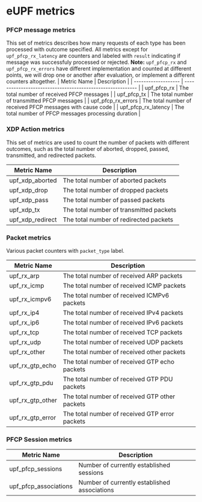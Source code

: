 # eUPF metrics

### PFCP message metrics
This set of metrics describes how many requests of each type has been processed with outcome specified.
All metrics except for `upf_pfcp_rx_latency` are counters and labeled with `result` indicating if message was successfuly processed or rejected.
**Note:** `upf_pfcp_rx` and `upf_pfcp_rx_errors` have different implementation and counted at different points, we will drop one or another after evaluation, or implement a different counters altogether.
| Metric Name         | Description                                                |
| ------------------- | ---------------------------------------------------------- |
| upf_pfcp_rx         | The total number of received PFCP messages                 |
| upf_pfcp_tx         | The total number of transmitted PFCP messages              |
| upf_pfcp_rx_errors  | The total number of received PFCP messages with cause code |
| upf_pfcp_rx_latency | The total number of PFCP messages processing duration      |

### XDP Action metrics
This set of metrics are used to count the number of packets with different outcomes, such as the total number of aborted, dropped, passed, transmitted, and redirected packets.

| Metric Name      | Description                             |
| ---------------- | --------------------------------------- |
| upf_xdp_aborted  | The total number of aborted packets     |
| upf_xdp_drop     | The total number of dropped packets     |
| upf_xdp_pass     | The total number of passed packets      |
| upf_xdp_tx       | The total number of transmitted packets |
| upf_xdp_redirect | The total number of redirected packets  |

### Packet metrics
Various packet counters with `packet_type` label.

| Metric Name        | Description                                |
|--------------------|--------------------------------------------|
| upf_rx_arp         | The total number of received ARP packets   |
| upf_rx_icmp        | The total number of received ICMP packets  |
| upf_rx_icmpv6      | The total number of received ICMPv6 packets|
| upf_rx_ip4         | The total number of received IPv4 packets  |
| upf_rx_ip6         | The total number of received IPv6 packets  |
| upf_rx_tcp         | The total number of received TCP packets   |
| upf_rx_udp         | The total number of received UDP packets   |
| upf_rx_other       | The total number of received other packets |
| upf_rx_gtp_echo    | The total number of received GTP echo packets |
| upf_rx_gtp_pdu     | The total number of received GTP PDU packets |
| upf_rx_gtp_other   | The total number of received GTP other packets |
| upf_rx_gtp_error   | The total number of received GTP error packets |

### PFCP Session metrics

| Metric Name               | Description                                  |
|---------------------------|----------------------------------------------|
| upf_pfcp_sessions         | Number of currently established sessions     |
| upf_pfcp_associations     | Number of currently established associations |